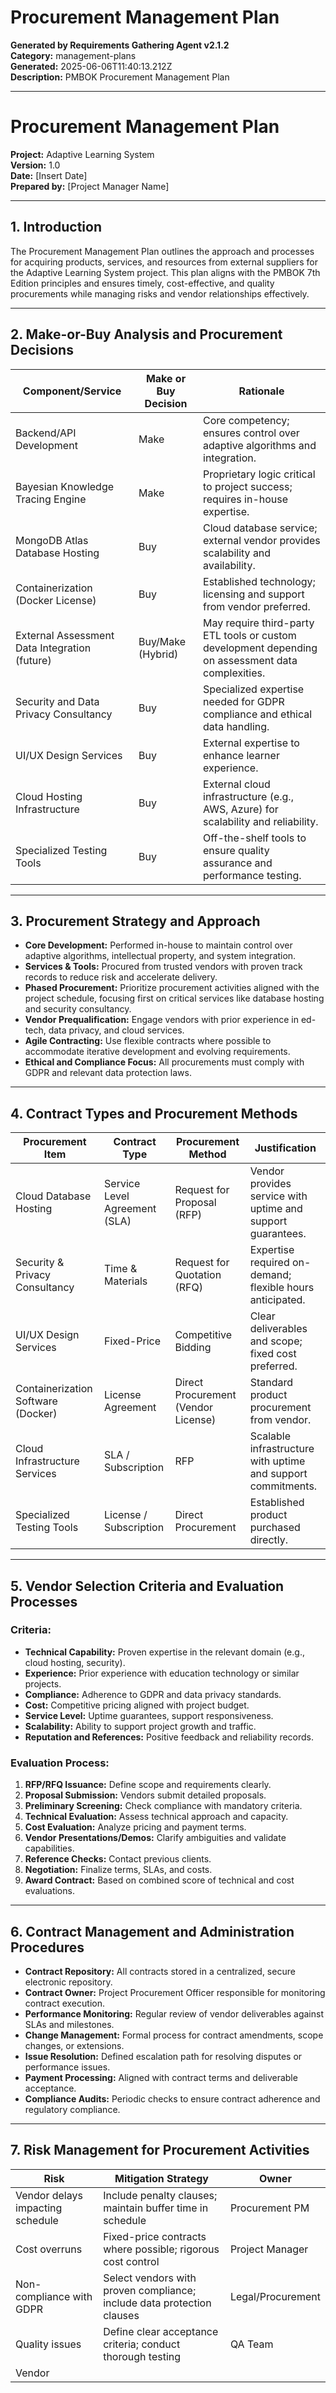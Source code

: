 # Procurement Management Plan

**Generated by Requirements Gathering Agent v2.1.2**  
**Category:** management-plans  
**Generated:** 2025-06-06T11:40:13.212Z  
**Description:** PMBOK Procurement Management Plan

---

# Procurement Management Plan  
**Project:** Adaptive Learning System  
**Version:** 1.0  
**Date:** [Insert Date]  
**Prepared by:** [Project Manager Name]  

---

## 1. Introduction  
The Procurement Management Plan outlines the approach and processes for acquiring products, services, and resources from external suppliers for the Adaptive Learning System project. This plan aligns with the PMBOK 7th Edition principles and ensures timely, cost-effective, and quality procurements while managing risks and vendor relationships effectively.

---

## 2. Make-or-Buy Analysis and Procurement Decisions

| Component/Service                  | Make or Buy Decision               | Rationale                                                                                           |
|----------------------------------|----------------------------------|---------------------------------------------------------------------------------------------------|
| Backend/API Development           | Make                             | Core competency; ensures control over adaptive algorithms and integration.                         |
| Bayesian Knowledge Tracing Engine | Make                             | Proprietary logic critical to project success; requires in-house expertise.                        |
| MongoDB Atlas Database Hosting    | Buy                              | Cloud database service; external vendor provides scalability and availability.                     |
| Containerization (Docker License) | Buy                              | Established technology; licensing and support from vendor preferred.                              |
| External Assessment Data Integration (future) | Buy/Make (Hybrid)                | May require third-party ETL tools or custom development depending on assessment data complexities. |
| Security and Data Privacy Consultancy | Buy                              | Specialized expertise needed for GDPR compliance and ethical data handling.                        |
| UI/UX Design Services             | Buy                              | External expertise to enhance learner experience.                                                 |
| Cloud Hosting Infrastructure      | Buy                              | External cloud infrastructure (e.g., AWS, Azure) for scalability and reliability.                  |
| Specialized Testing Tools         | Buy                              | Off-the-shelf tools to ensure quality assurance and performance testing.                           |

---

## 3. Procurement Strategy and Approach

- **Core Development:** Performed in-house to maintain control over adaptive algorithms, intellectual property, and system integration.
- **Services & Tools:** Procured from trusted vendors with proven track records to reduce risk and accelerate delivery.
- **Phased Procurement:** Prioritize procurement activities aligned with the project schedule, focusing first on critical services like database hosting and security consultancy.
- **Vendor Prequalification:** Engage vendors with prior experience in ed-tech, data privacy, and cloud services.
- **Agile Contracting:** Use flexible contracts where possible to accommodate iterative development and evolving requirements.
- **Ethical and Compliance Focus:** All procurements must comply with GDPR and relevant data protection laws.

---

## 4. Contract Types and Procurement Methods

| Procurement Item                 | Contract Type                   | Procurement Method                | Justification                                                     |
|--------------------------------|--------------------------------|---------------------------------|------------------------------------------------------------------|
| Cloud Database Hosting          | Service Level Agreement (SLA)  | Request for Proposal (RFP)       | Vendor provides service with uptime and support guarantees.      |
| Security & Privacy Consultancy  | Time & Materials               | Request for Quotation (RFQ)      | Expertise required on-demand; flexible hours anticipated.        |
| UI/UX Design Services           | Fixed-Price                   | Competitive Bidding              | Clear deliverables and scope; fixed cost preferred.              |
| Containerization Software (Docker) | License Agreement             | Direct Procurement (Vendor License) | Standard product procurement from vendor.                        |
| Cloud Infrastructure Services   | SLA / Subscription             | RFP                             | Scalable infrastructure with uptime and support commitments.    |
| Specialized Testing Tools       | License / Subscription         | Direct Procurement              | Established product purchased directly.                          |

---

## 5. Vendor Selection Criteria and Evaluation Processes

### Criteria:
- **Technical Capability:** Proven expertise in the relevant domain (e.g., cloud hosting, security).
- **Experience:** Prior experience with education technology or similar projects.
- **Compliance:** Adherence to GDPR and data privacy standards.
- **Cost:** Competitive pricing aligned with project budget.
- **Service Level:** Uptime guarantees, support responsiveness.
- **Scalability:** Ability to support project growth and traffic.
- **Reputation and References:** Positive feedback and reliability records.

### Evaluation Process:
1. **RFP/RFQ Issuance:** Define scope and requirements clearly.
2. **Proposal Submission:** Vendors submit detailed proposals.
3. **Preliminary Screening:** Check compliance with mandatory criteria.
4. **Technical Evaluation:** Assess technical approach and capacity.
5. **Cost Evaluation:** Analyze pricing and payment terms.
6. **Vendor Presentations/Demos:** Clarify ambiguities and validate capabilities.
7. **Reference Checks:** Contact previous clients.
8. **Negotiation:** Finalize terms, SLAs, and costs.
9. **Award Contract:** Based on combined score of technical and cost evaluations.

---

## 6. Contract Management and Administration Procedures

- **Contract Repository:** All contracts stored in a centralized, secure electronic repository.
- **Contract Owner:** Project Procurement Officer responsible for monitoring contract execution.
- **Performance Monitoring:** Regular review of vendor deliverables against SLAs and milestones.
- **Change Management:** Formal process for contract amendments, scope changes, or extensions.
- **Issue Resolution:** Defined escalation path for resolving disputes or performance issues.
- **Payment Processing:** Aligned with contract terms and deliverable acceptance.
- **Compliance Audits:** Periodic checks to ensure contract adherence and regulatory compliance.

---

## 7. Risk Management for Procurement Activities

| Risk                          | Mitigation Strategy                                     | Owner          |
|-------------------------------|--------------------------------------------------------|----------------|
| Vendor delays impacting schedule | Include penalty clauses; maintain buffer time in schedule | Procurement PM |
| Cost overruns                  | Fixed-price contracts where possible; rigorous cost control | Project Manager |
| Non-compliance with GDPR       | Select vendors with proven compliance; include data protection clauses | Legal/Procurement |
| Quality issues                 | Define clear acceptance criteria; conduct thorough testing | QA Team        |
| Vendor